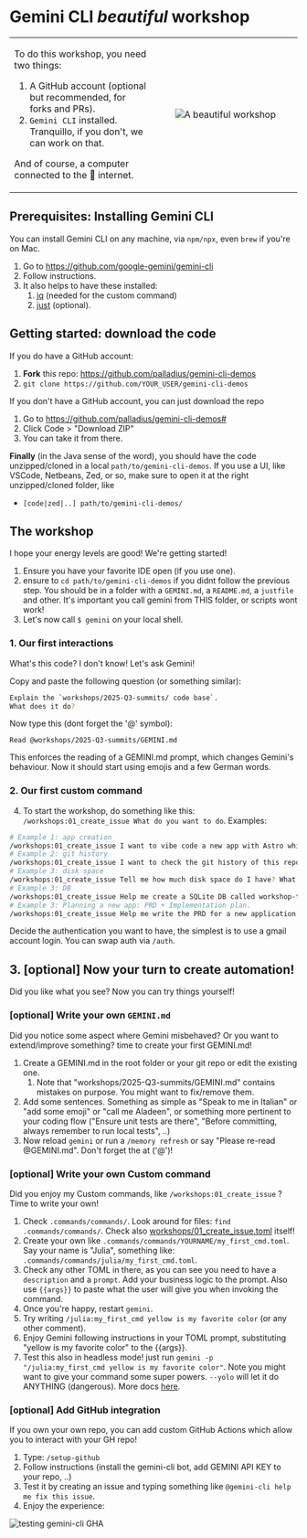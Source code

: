 # Gemini CLI *beautiful* workshop



<table border="0">
  <tr>
    <td valign="top">
      <p>To do this workshop, you need two things:</p>
      <ol>
        <li>A GitHub account (optional but recommended, for forks and PRs).</li>
        <li><code>Gemini CLI</code> installed. Tranquillo, if you don't, we can work on that.</li>
      </ol>
      <p>And of course, a computer connected to the 🛜 internet.</p>
    </td>
    <td width="50%" align="center">
      <img src="images/image-2.png" alt="A beautiful workshop">
    </td>
  </tr>
</table>

<!-- ![Beautiful Workshop](image.png) -->


## Prerequisites: Installing Gemini CLI

You can install Gemini CLI on any machine, via `npm/npx`, even `brew` if you're on Mac.

1. Go to https://github.com/google-gemini/gemini-cli
2. Follow instructions.
3. It also helps to have these installed:
   1. [jq](https://jqlang.org/) (needed for the custom command)
   2. [just](https://github.com/casey/just) (optional).

## Getting started: download the code

If you do have a GitHub account:

1. **Fork** this repo: https://github.com/palladius/gemini-cli-demos
2. `git clone https://github.com/YOUR_USER/gemini-cli-demos`

If you don't have a GitHub account, you can just download the repo

1. Go to https://github.com/palladius/gemini-cli-demos#
2. Click Code > "Download ZIP"
3. You can take it from there.

**Finally** (in the Java sense of the word), you should have the code unzipped/cloned in a local `path/to/gemini-cli-demos`.
If you use a UI, like VSCode, Netbeans, Zed, or so, make sure to open it at the right unzipped/cloned folder, like

* `[code|zed|..] path/to/gemini-cli-demos/`


## The workshop

I hope your energy levels are good! We're getting started!

1. Ensure you have your favorite IDE open (if you use one).
2. ensure to `cd path/to/gemini-cli-demos` if you didnt follow the previous step. You should be in a folder with a `GEMINI.md`, a `README.md`, a `justfile` and other. It's important you call gemini from THIS folder, or scripts wont work!
3. Let's now call `$ gemini` on your local shell.

### 1. Our first interactions

What's this code? I don't know! Let's ask Gemini!

Copy and paste the following question (or something similar):

```bash
Explain the `workshops/2025-Q3-summits/ code base`.
What does it do?
```

Now type this (dont forget the '@' symbol):

```
Read @workshops/2025-Q3-summits/GEMINI.md
```

This enforces the reading of a GEMINI.md prompt, which changes Gemini's behaviour. Now it should start using emojis and a few German words.

### 2. Our first custom command

4. To start the workshop, do something like this: `/workshops:01_create_issue What do you want to do`. Examples:

```bash
# Example 1: app creation
/workshops:01_create_issue I want to vibe code a new app with Astro which tracks clicks from participants. Ensure a github issue tracks this.
# Example 2: git history
/workshops:01_create_issue I want to check the git history of this repo.
# Example 3: disk space
/workshops:01_create_issue Tell me how much disk space do I have? What are the biggest folders and how do i clean them up?
# Example 3: DB
/workshops:01_create_issue Help me create a SQLite DB called workshop-test.db with 3 tables called Orders, Items, Customers. Make sure the tables are linked. Finally create a db_schema.md with a mermaid graph of the schema, and help me commit to the repo.
# Example 3: Planning a new app: PRD + Implementation plan.
/workshops:01_create_issue Help me write the PRD for a new application to track participants clicks, so that the firs click returns a different PIN number. Every click will be tracked (IP, timestamp, PIN given). No login needed. Ask user for a preferred language/framework. If nothing is chosen, use Rails. Track this plan in a markdown and let the user review and commit after the user is happy. Some refinement will be needed. DO NOT IMPLEMENT anything, the output is a clicking-app-plan-PRD.md. When the user is happy, create a MD checklist clicking-app-plan-IMPLEMENTATION.md with the activities that need to be done. Finally commit the two files and link them in a new issue for ease of tracking.
```
Decide the authentication you want to have, the simplest is to use a gmail account login. You can swap auth via `/auth`.


## 3. [optional] Now your turn to create automation!

Did you like what you see? Now you can try things yourself!

### [optional]  Write your own `GEMINI.md`

Did you notice some aspect where Gemini misbehaved? Or you want to extend/improve something? time to create your first GEMINI.md!

1. Create a GEMINI.md in the root folder or your git repo or edit the existing one.
   1. Note that "workshops/2025-Q3-summits/GEMINI.md" contains mistakes on purpose. You might want to fix/remove them.
2. Add some sentences. Something as simple as "Speak to me in Italian" or "add some emoji" or "call me Aladeen", or something more pertinent to your coding flow ("Ensure unit tests are there", "Before committing, always remember to run local tests", ..)
3. Now reload `gemini` or run a `/memory refresh` or say "Please re-read @GEMINI.md". Don't forget the at ('@')!

### [optional]  Write your own Custom command

Did you enjoy my Custom commands, like `/workshops:01_create_issue` ? Time to write your own!

1. Check `.commands/commands/`. Look around for files: `find .commands/commands/`. Check also [workshops/01_create_issue.toml](https://github.com/palladius/gemini-cli-demos/blob/main/.gemini/commands/workshops/01_create_issue.toml) itself!
2. Create your own like `.commands/commands/YOURNAME/my_first_cmd.toml`. Say your name is "Julia", something like: `.commands/commands/julia/my_first_cmd.toml`.
3. Check any other TOML in there, as you can see you need to have a `description` and a `prompt`. Add your business logic to the prompt. Also use `{{args}}` to paste what the user will give you when invoking the command.
4. Once you're happy, restart `gemini`.
5. Try writing `/julia:my_first_cmd yellow is my favorite color` (or any other comment).
6. Enjoy Gemini following instructions in your TOML prompt, substituting "yellow is my favorite color" to the {{args}}.
7. Test this also in headless mode! just run `gemini -p "/julia:my_first_cmd yellow is my favorite color"`. Note you might want to give your command some super powers. `--yolo` will let it do ANYTHING (dangerous). More docs [here](https://github.com/google-gemini/gemini-cli/blob/main/docs/tools/shell.md).

### [optional] Add GitHub integration

If you own your own repo, you can add custom GitHub Actions which allow you to interact with your GH repo!

1. Type: `/setup-github`
2. Follow instructions (install the gemini-cli bot, add GEMINI API KEY to your repo, ..)
3. Test it by creating an issue and typing something like `@gemini-cli help me fix this issue`.
4. Enjoy the experience:

![testing gemini-cli GHA](images/gha.png)

<!--
Riccardo Only: ricc pvt doc: https://go/ricc-2025q3-cloud-summits
-->

